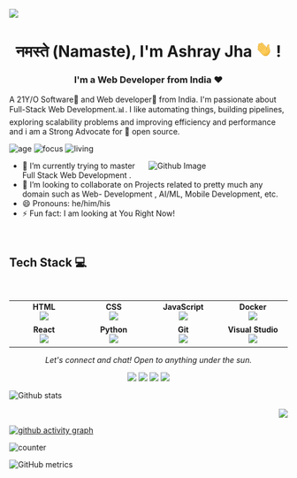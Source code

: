 ![](https://raw.githubusercontent.com/halfrost/halfrost/master/icons/header_.png)

<h1 align="center"> नमस्ते (Namaste), I'm Ashray Jha <img src="https://raw.githubusercontent.com/ABSphreak/ABSphreak/master/gifs/Hi.gif" width="30px"> ! </h1>

<h3 align="center">I'm a Web Developer from India ❤</h3>
  
A 21Y/O Software🌈 and Web developer🎯 from India. I'm passionate about Full-Stack Web Development.:bar_chart:. I like automating things, building pipelines, exploring scalability problems and improving efficiency and performance and i am a Strong Advocate for 📜 open source. 


![age](https://img.shields.io/badge/age-21-blue)
![focus](https://img.shields.io/badge/focus-FullStack-brightgreen)
![living](https://img.shields.io/badge/living-Dhanbad-3c9)

<img width="50%" align="right" alt="Github Image" src="https://raw.githubusercontent.com/onimur/.github/master/.resources/git-header.svg" />

- 🌱 I’m currently trying to master Full Stack Web Development .
- 👯 I’m looking to collaborate on Projects related to pretty much any domain such as Web- Development , AI/ML, Mobile Development, etc.
- 😄 Pronouns: he/him/his
- ⚡ Fun fact: I am looking at You Right Now!  
<br />

## Tech Stack :computer:

<br>
<table align="center">
<tbody>
 <tr>
<td align="center" width="20%">
<span><b><center>HTML</center></b></span> 
<img height=60px src="https://cdn.worldvectorlogo.com/logos/html-5.svg"> 
</td>

<td align="center" width="20%">
<span><b><center>CSS</center></b></span> 
<img height=60px src="https://cdn.worldvectorlogo.com/logos/css-5.svg"> 
</td>

<td align="center" width="20%">
<span><b><center>JavaScript</center></b></span> 
<img height=65px src="https://cdn.worldvectorlogo.com/logos/javascript-4.svg"> 
</td>

<td align="center" width="20%">
<span><b><center>Docker</center></b></span> 
<img height=60px src="https://cdn.worldvectorlogo.com/logos/docker-3.svg"> 
</td>
</tr>

<tr>
<td align="center" width="20%">
<span><b><center>React</center></b></span> 
<img height=65px src="https://cdn.worldvectorlogo.com/logos/react.svg"> 
</td>
  
<td align="center" width="20%">
<span><b><center>Python</center></b></span> 
<img height=65px src="https://cdn.worldvectorlogo.com/logos/python-5.svg"> 
</td>

<td align="center" width="20%">
<span><b><center>Git</center></b></span> 
<img height=65px src="https://cdn.worldvectorlogo.com/logos/git-icon.svg"> 
</td>

<td align="center" width="20%">
<span><b><center>Visual Studio</center></b></span> 
<img height=65px src="https://cdn.worldvectorlogo.com/logos/visual-studio-code-1.svg"> 
</td>
</tr>
</tbody>
</table>

<p align="center">
  <i>Let's connect and chat! Open to anything under the sun.</i>

  <p align="center">
    <a href="https://twitter.com/AshrayJha" alt="Twitter"><img src="https://raw.githubusercontent.com/jayehernandez/jayehernandez/a7a82fe5586c5a4c293dc393b87d9c66df682b0b/readme/twitter-fill.svg"></a>
    <a href="https://www.linkedin.com/in/ashray-jha-7aa4bb121/" alt="Linkedin"><img src="https://raw.githubusercontent.com/jayehernandez/jayehernandez/a7a82fe5586c5a4c293dc393b87d9c66df682b0b/readme/linkedin-fill.svg"></a>
    <a href="mailto:ashrayjha12@gmail.com" alt="Contact me"><img src="https://raw.githubusercontent.com/jayehernandez/jayehernandez/a7a82fe5586c5a4c293dc393b87d9c66df682b0b/readme/mail-fill.svg"></a>
    <a href="https://ashray-jha.netlify.app/" alt="My site"><img src="https://raw.githubusercontent.com/jayehernandez/jayehernandez/a7a82fe5586c5a4c293dc393b87d9c66df682b0b/readme/external-link-line.svg"></a>
  </p>


![Github stats](https://github-readme-stats.vercel.app/api?username=Ashray123)

<p align="right">
  <img align="center" src="https://github-readme-streak-stats.herokuapp.com/?user=Ashray123&theme=radical&custom_title=streak-stats-ty&hide_border=true&layout=compact" />
</p>


[![ github activity graph](https://activity-graph.herokuapp.com/graph?username=Ashray123&theme=github&area=true)](https://github.com/ashutosh00710/github-readme-activity-graph)

![counter](https://eniu285sqwb5yaa.m.pipedream.net)

![GitHub metrics](https://metrics.lecoq.io/Ashray123) 

